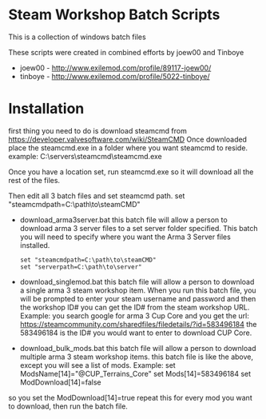 # Steam Workshop Batch Scripts

This is a collection of windows batch files

These scripts were created in combined efforts by joew00 and Tinboye
- joew00 - http://www.exilemod.com/profile/89117-joew00/
- tinboye - http://www.exilemod.com/profile/5022-tinboye/

 # Installation
  first thing you need to do is download steamcmd from https://developer.valvesoftware.com/wiki/SteamCMD
  Once downloaded place the steamcmd.exe in a folder where you want steamcmd to reside.
  example: C:\servers\steamcmd\steamcmd.exe
  
  Once you have a location set, run steamcmd.exe so it will download all the rest of the files.
  
  Then edit all 3 batch files and set steamcmd path.
     set "steamcmdpath=C:\path\to\steamCMD"

- download_arma3server.bat
  this batch file will allow a person to download arma 3 server files to a set server folder specified.
  This batch you will need to specify where you want the Arma 3 Server files installed.
  
      set "steamcmdpath=C:\path\to\steamCMD"
      set "serverpath=C:\path\to\server"

- download_singlemod.bat
  this batch file will allow a person to download a single arma 3 steam workshop item.
  When you run this batch file, you will be prompted to enter your steam username and password and then the workshop ID#
  you can get the ID# from the steam workshop URL.
  Example: you search google for arma 3 Cup Core and you get the url:
  https://steamcommunity.com/sharedfiles/filedetails/?id=583496184
  the 583496184 is the ID# you would want to enter to download CUP Core.
  

- download_bulk_mods.bat
  this batch file will allow a person to download multiple arma 3 steam workshop items.
  this batch file is like the above, except you will see a list of mods.
  Example:
set ModsName[14]="@CUP_Terrains_Core"
set Mods[14]=583496184
set ModDownload[14]=false

so you set the ModDownload[14]=true
repeat this for every mod you want to download, then run the batch file.
